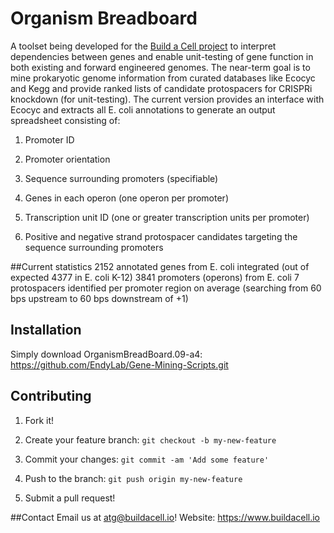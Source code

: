 # Organism Breadboard
A toolset being developed for the [Build a Cell project](http://www.buildacell.io) to interpret dependencies between genes and enable unit-testing of gene function in both existing and forward engineered genomes. The near-term goal is to mine prokaryotic genome information from curated databases like Ecocyc and Kegg and provide ranked lists of candidate protospacers for CRISPRi knockdown (for unit-testing). The current version provides an interface with Ecocyc and extracts all E. coli annotations to generate an output spreadsheet consisting of:

1. Promoter ID

2. Promoter orientation

3. Sequence surrounding promoters (specifiable)

4. Genes in each operon (one operon per promoter)

5. Transcription unit ID (one or greater transcription units per promoter)

6. Positive and negative strand protospacer candidates targeting the sequence surrounding promoters

##Current statistics
2152 annotated genes from E. coli integrated (out of expected 4377 in E. coli K-12)
3841 promoters (operons) from E. coli
7 protospacers identified per promoter region on average (searching from 60 bps upstream to 60 bps downstream of +1)

## Installation
Simply download OrganismBreadBoard.09-a4:
https://github.com/EndyLab/Gene-Mining-Scripts.git

## Contributing
1. Fork it!

2. Create your feature branch: `git checkout -b my-new-feature`

3. Commit your changes: `git commit -am 'Add some feature'`

4. Push to the branch: `git push origin my-new-feature`

5. Submit a pull request!

##Contact
Email us at atg@buildacell.io!
Website: https://www.buildacell.io

